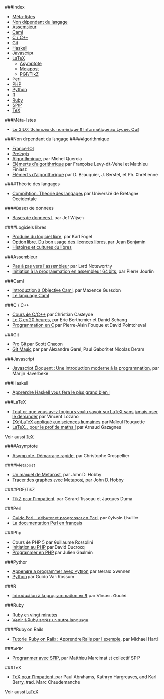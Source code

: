 ###Index
* [Méta-listes](#méta-listes)
* [Non dépendant du langage](#non-dépendant-du-langage)
* [Assembleur](#assembleur)
* [Caml](#caml)
* [C / C++](#c--c)
* [Git](#git)
* [Haskell](#haskell)
* [Javascript](#javascript)
* [LaTeX](#latex)
    * [Asymptote](#asymptote)
    * [Metapost](#metapost)
    * [PGF/TikZ](#pgftikz)
* [Perl](#perl)
* [PHP](#php)
* [Python](#python)
* [R](#r)
* [Ruby](#ruby)
* [SPIP](#spip)
* [TeX](#tex)

###Méta-listes

* [Le SILO: Sciences du numérique &amp; Informatique au Lycée: Oui!](https://wiki.inria.fr/sciencinfolycee/Accueil) 

###Non dépendant du langage
####Algorithmique

* [France-IOI](http://www.france-ioi.org/)
* [Prologin](http://www.prologin.org/)
* [Algorithmique](http://pauillac.inria.fr/~quercia/cdrom/cours), par Michel Quercia
* [Éléments d'algorithmique](https://www.rocq.inria.fr/secret/Matthieu.Finiasz/teaching/ENSTA/IN101%20-%20poly%20algo.pdf) par Françoise Levy-dit-Vehel et Matthieu Finiasz
* [Éléments d'algorithmique](http://www-igm.univ-mlv.fr/~berstel/Elements/Elements.pdf) par D. Beauquier, J. Berstel, et Ph. Chrétienne

####Théorie des langages

* [Compilation. Théorie des langages](http://www.lisyc.univ-brest.fr/pages_perso/leparc/Etud/Master/Compil/Doc/CoursCompilation.pdf) par Université de Bretagne Occidentale

####Bases de données

* [Bases de données I](http://decan.lexpage.net/files/bdd1/bdd1-syllabus.pdf), par Jef Wijsen

####Logiciels libres

* [Produire du logiciel libre](http://framabook.org/8-produire-du-logiciel-libre/), par Karl Fogel
* [Option libre. Du bon usage des licences libres](http://framabook.org/option-libre-du-bon-usage-des-licences-libres/), par Jean Benjamin
* [Histoires et cultures du libres](http://framabook.org/histoires-et-cultures-du-libre/)

###Assembleur

* [Pas à pas vers l'assembleur](ftp://ftp-developpez.com/asm/cours/noteworthy/pas-a-pas-vers-l-assembleur-par-lord-noteworthy.pdf) par Lord Noteworthy
* [Initiation à la programmation en assembleur 64 bits](http://www.ilv-edition.com/librairie/initiation-programmation-assembleur-bits.html), par Pierre Jourlin

###Caml

* [Introduction à Objective Caml](http://form-ocaml.forge.ocamlcore.org/html/index.html), par Maxence Guesdon
* [Le language Caml](http://caml.inria.fr/)

###C / C++

* [Cours de C/C++](http://casteyde.christian.free.fr/cpp/cours/online/book1.html) par Christian Casteyde
* [Le C en 20 heures](http://framabook.org/6-le-c-en-20-heures/), par Eric Berthomier et Daniel Schang
* [Programmation en C](https://www.rocq.inria.fr/secret/Matthieu.Finiasz/teaching/ENSTA/IN101%20-%20poly%20C.pdf) par Pierre-Alain Fouque et David Pointcheval

###Git

* [Pro Git](http://www.git-scm.com/book/fr) par Scott Chacon
* [Git Magic](http://www-cs-students.stanford.edu/~blynn/gitmagic/intl/fr/) par par Alexandre Garel, Paul Gaborit et Nicolas Deram

###Javascript

* [Javascript Éloquent : Une introduction moderne à la programmation](http://fr.eloquentjavascript.net/), par Marijn Haverbeke

###Haskell

* [Apprendre Haskell vous fera le plus grand bien !](http://lyah.haskell.fr/)

###LaTeX

* [Tout ce que vous avez toujours voulu savoir sur LaTeX sans jamais oser le demander](http://framabook.org/5-tout-ce-que-vous-avez-toujours-voulu-savoir-sur-latex-sans-jamais-oser-le-demander/) par Vincent Lozano
* [(Xe)LaTeX appliqué aux sciences humaines](http://geekographie.maieul.net/95) par Maïeul Rouquette
* [LaTeX... pour le prof de maths !](http://math.univ-lyon1.fr/irem/IMG/pdf/LatexPourProfMaths.pdf) par Arnaud Gazagnes

Voir aussi [TeX](#tex)

####Asymptote

* [Asymptote. Démarrage rapide](http://cgmaths.fr/cgFiles/Dem_Rapide.pdf), par Christophe Grospellier

####Metapost

* [Un manuel de Metapost](http://melusine.eu.org/syracuse/metapost/f-mpman-2.pdf), par John D. Hobby
* [Tracer des graphes avec Metapost](http://melusine.eu.org/syracuse/metapost/f-mpgraph.pdf), par John D. Hobby

####PGF/TikZ

* [TikZ pour l'impatient](http://math.et.info.free.fr/TikZ/), par Gérard Tisseau et Jacques Duma

###Perl

* [Guide Perl - débuter et progresser en Perl](http://formation-perl.fr/guide-perl.html), par Sylvain Lhullier
* [La documentation Perl en français](http://perl.mines-albi.fr/DocFr.html)

###Php

* [Cours de PHP 5](http://g-rossolini.developpez.com/tutoriels/php/cours/?page=introduction) par Guillaume Rossolini
* [Initiation au PHP](http://www.framasoft.net/IMG/pdf/initiation_php.pdf) par David Ducrocq
* [Programmer en PHP](http://www.lincoste.com/ebooks/pdf/informatique/programmer_php.pdf) par Julien Gaulmin

###Python

* [Appendre à programmer avec Python](http://inforef.be/swi/python.htm) par Gerard Swinnen
* [Python](http://www.lincoste.com/ebooks/pdf/informatique/python.pdf) par Guido Van Rossum

###R

* [Introduction à la programmation en R](http://cran.r-project.org/doc/contrib/Goulet_introduction_programmation_R.pdf) par Vincent Goulet

###Ruby

* [Ruby en vingt minutes](https://www.ruby-lang.org/fr/documentation/quickstart/)
* [Venir à Ruby après un autre language](https://www.ruby-lang.org/fr/documentation/ruby-from-other-languages/)

####Ruby on Rails

* [Tutoriel Ruby on Rails : Apprendre Rails par l'exemple](http://french.railstutorial.org/chapters/beginning), par Michael Hartl

###SPIP

* [Programmer avec SPIP](http://programmer.spip.net/), par Matthieu Marcimat et collectif SPIP

###TeX

* [TeX pour l'Impatient](ftp://tug.org/tex/impatient/fr/fbook.pdf), par Paul Abrahams, Kathryn Hargreaves, and Karl Berry, trad. Marc Chaudemanche

Voir aussi [LaTeX](#latex)
